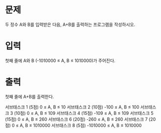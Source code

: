 # 문제
두 정수 A와 B를 입력받은 다음, A+B를 출력하는 프로그램을 작성하시오.

# 입력
첫째 줄에 A와 B (-1010000 ≤ A, B ≤ 1010000)가 주어진다.

# 출력
첫째 줄에 A+B를 출력한다.

서브태스크 1 (5점)
0 ≤ A, B ≤ 10
서브태스크 2 (10점)
-100 ≤ A, B ≤ 100
서브태스크 3 (10점)
0 ≤ A, B ≤ 109
서브태스크 4 (15점)
-109 ≤ A, B ≤ 109
서브태스크 5 (15점)
0 ≤ A, B ≤ 260
서브태스크 6 (20점)
-260 ≤ A, B ≤ 260
서브태스크 7 (20점)
0 ≤ A, B ≤ 1010000
서브태스크 8 (5점)
-1010000 ≤ A, B ≤ 1010000
